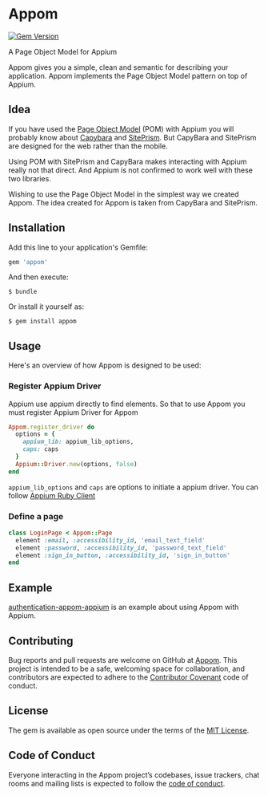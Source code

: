 # Appom
[![Gem Version](https://badge.fury.io/rb/appom.svg)](http://badge.fury.io/rb/appom)

A Page Object Model for Appium

Appom gives you a simple, clean and semantic for describing your application. Appom implements the Page Object Model pattern on top of Appium.

## Idea
If you have used the [Page Object Model](https://medium.com/tech-tajawal/page-object-model-pom-design-pattern-f9588630800b) (POM) with Appium you will probably know about [Capybara](https://github.com/teamcapybara/capybara) and [SitePrism](https://github.com/natritmeyer/site_prism). But CapyBara and SitePrism are designed for the web rather than the mobile.

Using POM with SitePrism and CapyBara makes interacting with Appium really not that direct. And Appium is not confirmed to work well with these two libraries.

Wishing to use the Page Object Model in the simplest way we created Appom. The idea created for Appom is taken from CapyBara and SitePrism.

## Installation

Add this line to your application's Gemfile:

```ruby
gem 'appom'
```

And then execute:

    $ bundle

Or install it yourself as:

    $ gem install appom

## Usage

Here's an overview of how Appom is designed to be used:

### Register Appium Driver
Appium use appium directly to find elements. So that to use Appom you must register Appium Driver for Appom
```ruby
Appom.register_driver do
  options = {
    appium_lib: appium_lib_options,
    caps: caps
  }
  Appium::Driver.new(options, false)
end
```
`appium_lib_options` and `caps` are options to initiate a appium driver. You can follow [Appium Ruby Client](https://github.com/appium/ruby_lib)


### Define a page
```ruby
class LoginPage < Appom::Page
  element :email, :accessibility_id, 'email_text_field'
  element :password, :accessibility_id, 'password_text_field'
  element :sign_in_button, :accessibility_id, 'sign_in_button'
end
```

## Example
[authentication-appom-appium](https://github.com/hoangtaiki/authentication-appom-appium) is an example about using Appom with Appium. 


## Contributing

Bug reports and pull requests are welcome on GitHub at [Appom](https://github.com/hoangtaiki/appom). This project is intended to be a safe, welcoming space for collaboration, and contributors are expected to adhere to the [Contributor Covenant](http://contributor-covenant.org) code of conduct.

## License

The gem is available as open source under the terms of the [MIT License](https://opensource.org/licenses/MIT).

## Code of Conduct

Everyone interacting in the Appom project’s codebases, issue trackers, chat rooms and mailing lists is expected to follow the [code of conduct](https://github.com/hoangtaiki/appom/blob/master/CODE_OF_CONDUCT.md).
